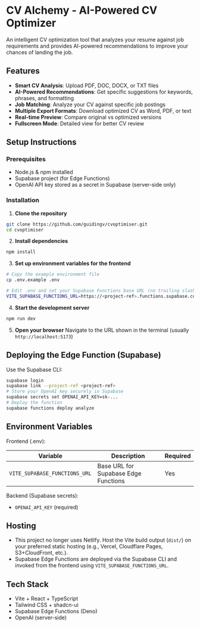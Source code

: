 # CV Alchemy - AI-Powered CV Optimizer

An intelligent CV optimization tool that analyzes your resume against job requirements and provides AI-powered recommendations to improve your chances of landing the job.

## Features

- **Smart CV Analysis**: Upload PDF, DOC, DOCX, or TXT files
- **AI-Powered Recommendations**: Get specific suggestions for keywords, phrases, and formatting
- **Job Matching**: Analyze your CV against specific job postings
- **Multiple Export Formats**: Download optimized CV as Word, PDF, or text
- **Real-time Preview**: Compare original vs optimized versions
- **Fullscreen Mode**: Detailed view for better CV review

## Setup Instructions

### Prerequisites
- Node.js & npm installed
- Supabase project (for Edge Functions)
- OpenAI API key stored as a secret in Supabase (server-side only)

### Installation

1. **Clone the repository**
```sh
git clone https://github.com/guidingv/cvoptimiser.git
cd cvoptimiser
```

2. **Install dependencies**
```sh
npm install
```

3. **Set up environment variables for the frontend**
```sh
# Copy the example environment file
cp .env.example .env

# Edit .env and set your Supabase Functions base URL (no trailing slash)
VITE_SUPABASE_FUNCTIONS_URL=https://<project-ref>.functions.supabase.co
```

4. **Start the development server**
```sh
npm run dev
```

5. **Open your browser**
Navigate to the URL shown in the terminal (usually `http://localhost:5173`)

## Deploying the Edge Function (Supabase)

Use the Supabase CLI:

```sh
supabase login
supabase link --project-ref <project-ref>
# Store your OpenAI key securely in Supabase
supabase secrets set OPENAI_API_KEY=sk-...
# Deploy the function
supabase functions deploy analyze
```

## Environment Variables

Frontend (.env):

| Variable | Description | Required |
|----------|-------------|----------|
| `VITE_SUPABASE_FUNCTIONS_URL` | Base URL for Supabase Edge Functions | Yes |

Backend (Supabase secrets):

- `OPENAI_API_KEY` (required)

## Hosting

- This project no longer uses Netlify. Host the Vite build output (`dist/`) on your preferred static hosting (e.g., Vercel, Cloudflare Pages, S3+CloudFront, etc.).
- Supabase Edge Functions are deployed via the Supabase CLI and invoked from the frontend using `VITE_SUPABASE_FUNCTIONS_URL`.

## Tech Stack

- Vite + React + TypeScript
- Tailwind CSS + shadcn-ui
- Supabase Edge Functions (Deno)
- OpenAI (server-side)
